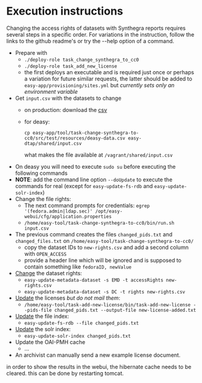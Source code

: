 Execution instructions
======================

Changing the access rights of datasets with Synthegra reports requires several steps in a specific order. For variations in the instruction, follow the links to the github readme's or try the --help option of a command.

* Prepare with
  * `./deploy-role task_change_synthegra_to_cc0`
  * `./deploy-role task_add_new_license`
  * the first deploys an executable and is required just once or perhaps a variation for future similar requests, the latter should be added to `easy-app/provisioning/sites.yml` but _currently sets only an environment variable_
* Get `input.csv` with the datasets to change
  * on production: download the [csv](https://media-api.atlassian.io/file/b23bdf31-fc96-40f1-9a6e-4768c69e44c5/binary?token=eyJhbGciOiJIUzI1NiJ9.eyJpc3MiOiIzNzRjNzA3Zi0yZWIzLTRmMTYtYmE0Ny04OTYwYmVjZDJlNmQiLCJhY2Nlc3MiOnsidXJuOmZpbGVzdG9yZTpmaWxlOmIyM2JkZjMxLWZjOTYtNDBmMS05YTZlLTQ3NjhjNjllNDRjNSI6WyJyZWFkIl19LCJleHAiOjE0ODA0MTE0MTMsIm5iZiI6MTQ4MDQxMDc1M30.Cdhyul8zSD6Xr-8eG85m-yAQ4jzG5DfoFjYkKnKTuPA&client=374c707f-2eb3-4f16-ba47-8960becd2e6d&name=Synthegra+omzetten+CC0.csv)
  * for deasy:
   
        cp easy-app/tool/task-change-synthegra-to-cc0/src/test/resources/deasy-data.csv easy-dtap/shared/input.csv
   
    what makes the file available at `/vagrant/shared/input.csv`
* On deasy you will need to execute `sudo su` before executing the following commands
* **NOTE**: add the command line option `--doUpdate` to execute the commands for real (except for `easy-update-fs-rdb` and `easy-update-solr-index`)
* Change the file rights:
  * The next command prompts for credentials: `egrep '(fedora.admin|ldap.sec)' /opt/easy-webui/cfg/application.properties` 
  * `/home/easy-tool/task-change-synthegra-to-cc0/bin/run.sh input.csv`
* The previous command creates the files `changed_pids.txt` and `changed_files.txt` on `/home/easy-tool/task-change-synthegra-to-cc0/`
  * copy the dataset IDs to `new-rights.csv` and add a second column with `OPEN_ACCESS`
  * provide a header line which will be ignored and is supposed to contain something like `fedoraID, newValue` 
* [Change](https://github.com/DANS-KNAW/easy-update-metadata-dataset#readme) the dataset rights:
  * `easy-update-metadata-dataset -s EMD -t accessRights new-rights.csv`
  * `easy-update-metadata-dataset -s DC -t rights new-rights.csv`
* [Update](https://github.com/DANS-KNAW/easy-app/blob/c28b3e6556cea014650f8a9fdeacbbc2a6df23fc/tool/task-add-new-license#readme) the licenses _but do not mail them_:
  * `/home/easy-tool/task-add-new-license/bin/task-add-new-license --pids-file changed_pids.txt --output-file new-license-added.txt`
* [Update](https://github.com/DANS-KNAW/easy-update-fs-rdb#readme) the file index:
  * `easy-update-fs-rdb --file changed_pids.txt`
* [Update](https://github.com/DANS-KNAW/easy-update-solr-index#readme) the solr index: 
  * `easy-update-solr-index changed_pids.txt`
* Update the OAI-PMH cache
  * ...
* An archivist can manually send a new example license document.

in order to show the results in the webui, the hibernate cache needs to be cleared. this can be done by restarting tomcat.